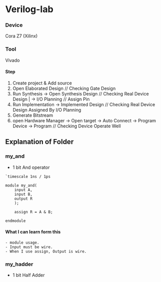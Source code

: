 # Verilog-lab

### Device
Cora Z7 (Xilinx)
### Tool
Vivado
#### Step
1. Create project & Add source
2. Open Elaborated Design // Checking Gate Design
3. Run Synthesis -> Open Synthesis Design // Checking Real Device Design | -> I/O Planning // Assign Pin
4. Run Implementation -> Implemented Design // Checking Real Device Design Assigned By I/O Planning
5. Generate Bitstream
6. open Hardware Manager -> Open target -> Auto Connect -> Program Device -> Program // Checking Device Operate Well

## Explanation of Folder
### my_and
- 1 bit And operator
```
`timescale 1ns / 1ps

module my_and(
    input A,
    input B,
    output R
    );
    
    assign R = A & B;
    
endmodule
```
#### What I can learn form this
    - module usage.
    - Input must be wire.
    - When I use assign, Output is wire.
### my_hadder
- 1 bit Half Adder
